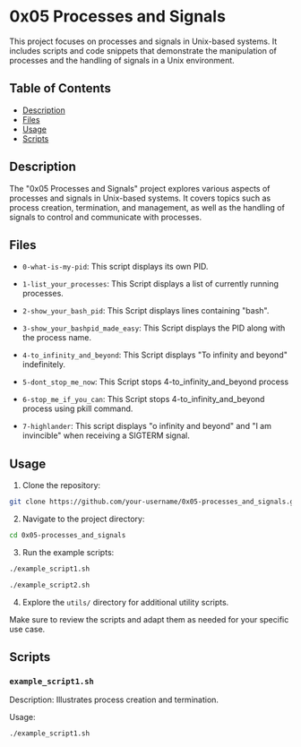 # 0x05 Processes and Signals

This project focuses on processes and signals in Unix-based systems. It includes scripts and code snippets that demonstrate the manipulation of processes and the handling of signals in a Unix environment.

## Table of Contents

- [Description](#description)
- [Files](#files)
- [Usage](#usage)
- [Scripts](#scripts)

## Description

The "0x05 Processes and Signals" project explores various aspects of processes and signals in Unix-based systems. It covers topics such as process creation, termination, and management, as well as the handling of signals to control and communicate with processes.

## Files

- `0-what-is-my-pid`: This script displays its own PID.

- `1-list_your_processes`: This Script displays a list of currently running processes.

- `2-show_your_bash_pid`: This Script displays lines containing "bash".

- `3-show_your_bashpid_made_easy`: This Script displays the PID along with the process name.

- `4-to_infinity_and_beyond`: This Script displays "To infinity and beyond" indefinitely.

- `5-dont_stop_me_now`: This Script stops 4-to_infinity_and_beyond process

- `6-stop_me_if_you_can`: This Script stops 4-to_infinity_and_beyond process using pkill command.

- `7-highlander`: This script displays "o infinity and beyond" and "I am invincible" when receiving a SIGTERM signal.

## Usage

1. Clone the repository:

```bash
git clone https://github.com/your-username/0x05-processes_and_signals.git
```

2. Navigate to the project directory:

```bash
cd 0x05-processes_and_signals
```

3. Run the example scripts:

```bash
./example_script1.sh
```

```bash
./example_script2.sh
```

4. Explore the `utils/` directory for additional utility scripts.

Make sure to review the scripts and adapt them as needed for your specific use case.

## Scripts

### `example_script1.sh`

Description: Illustrates process creation and termination.

Usage:

```bash
./example_script1.sh
```

